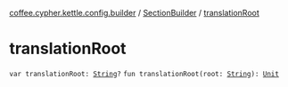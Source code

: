[coffee.cypher.kettle.config.builder](../index.md) / [SectionBuilder](index.md) / [translationRoot](./translation-root.md)

# translationRoot

`var translationRoot: `[`String`](https://kotlinlang.org/api/latest/jvm/stdlib/kotlin/-string/index.html)`?`
`fun translationRoot(root: `[`String`](https://kotlinlang.org/api/latest/jvm/stdlib/kotlin/-string/index.html)`): `[`Unit`](https://kotlinlang.org/api/latest/jvm/stdlib/kotlin/-unit/index.html)
